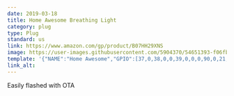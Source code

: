 ```yaml
---
date: 2019-03-18
title: Home Awesome Breathing Light
category: plug
type: Plug
standard: us
link: https://www.amazon.com/gp/product/B07HH29XNS
image: https://user-images.githubusercontent.com/5904370/54651393-f06fbe80-4ab2-11e9-9a20-6f0df940b626.png
template: '{"NAME":"Home Awesome","GPIO":[37,0,38,0,0,39,0,0,0,90,0,21,0],"FLAG":0,"BASE":18}' 
link_alt: 
---
```


Easily flashed with OTA
